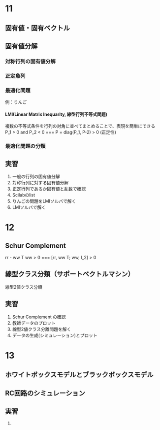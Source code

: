 # 11
## 固有値・固有ベクトル
## 固有値分解
### 対称行列の固有値分解
### 正定魚列
### 最適化問題
例：りんご
#### LMI(Linear Matrix Inequarity, 線型行列不等式問題)
複数の不等式条件を行列の対角に並べてまとめることで、表現を簡単にできる
P_1 > 0 and P_2 < 0 === P = diag(P_1, P-2) > 0
(正定性)

### 最適化問題の分類


## 実習
1. 一般の行列の固有値分解
2. 対称行列に対する固有値分解
3. 正定行列であるか固有値と乱数で確認
4. Scilabのlist
5. りんごの問題をLMIソルバで解く
6. LMIソルバで解く

# 12
## Schur Complement
rr - ww T ww > 0 === [rr, ww T; ww, I_2] > 0

## 線型クラス分類（サポートベクトルマシン）
線型2値クラス分類


## 実習
1. Schur Complement の確認
2. 教師データのプロット
3. 線型2値クラス分離問題を解く
4. データの生成(シミュレーション)とプロット

# 13
## ホワイトボックスモデルとブラックボックスモデル
## RC回路のシミュレーション

## 実習
1. 